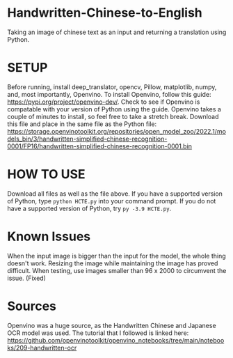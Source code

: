 # Handwritten-Chinese-to-English
Taking an image of chinese text as an input and returning a translation using Python.

# SETUP
Before running, install deep_translator, opencv, Pillow, matplotlib, numpy, and, most importantly, Openvino. To install Openvino, follow this guide: https://pypi.org/project/openvino-dev/. 
Check to see if Openvino is compatable with your version of Python using the guide. Openvino takes a couple of minutes to install, so feel free to take a stretch break. Download this file and place in the same file as the Python file: https://storage.openvinotoolkit.org/repositories/open_model_zoo/2022.1/models_bin/3/handwritten-simplified-chinese-recognition-0001/FP16/handwritten-simplified-chinese-recognition-0001.bin

# HOW TO USE
Download all files as well as the file above. If you have a supported version of Python, type ```python HCTE.py``` into your command prompt. If you do not have a supported version of Python, try ```py -3.9 HCTE.py```. 

# Known Issues
When the input image is bigger than the input for the model, the whole thing doesn't work. Resizing the image while maintaining the image has proved difficult. When testing, use images smaller than 96 x 2000 to circumvent the issue. (Fixed)

# Sources
Openvino was a huge source, as the Handwritten Chinese and Japanese OCR model was used. The tutorial that I followed is linked here: https://github.com/openvinotoolkit/openvino_notebooks/tree/main/notebooks/209-handwritten-ocr
